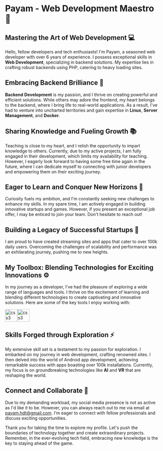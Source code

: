 # **Payam - Web Development Maestro** 🌟

## **Mastering the Art of Web Development** 💻

Hello, fellow developers and tech enthusiasts! I'm Payam, a seasoned web developer with over 6 years of experience. I possess exceptional skills in **Web Development**, specializing in backend solutions. My expertise lies in crafting robust backends using PHP, catering to heavy loading sites.

## **Embracing Backend Brilliance** 🔧

**Backend Development** is my passion, and I thrive on creating powerful and efficient solutions. While others may adore the frontend, my heart belongs to the backend, where I bring life to real-world applications. As a result, I've had to venture into uncharted territories and gain expertise in **Linux**, **Server Management**, and **Docker**.

## **Sharing Knowledge and Fueling Growth** 📚

Teaching is close to my heart, and I relish the opportunity to impart knowledge to others. Currently, due to my active projects, I am fully engaged in their development, which limits my availability for teaching. However, I eagerly look forward to having some free time again in the future, where I can dedicate myself to connecting with junior developers and empowering them on their exciting journey.

## **Eager to Learn and Conquer New Horizons** 🚀

Curiosity fuels my ambition, and I'm constantly seeking new challenges to enhance my skills. In my spare time, I am actively engaged in building innovative startups and games. However, if you present an exceptional job offer, I may be enticed to join your team. Don't hesitate to reach out!

## **Building a Legacy of Successful Startups** 🌟

I am proud to have created streaming sites and apps that cater to over 100k daily users. Overcoming the challenges of scalability and performance was an exhilarating journey, pushing me to new heights.

## **My Toolbox: Blending Technologies for Exciting Innovations** ⚙️
In my journey as a developer, I've had the pleasure of exploring a wide range of languages and tools. I thrive on the excitement of learning and blending different technologies to create captivating and innovative solutions. Here are some of the key tools I enjoy working with:

<img src="https://cdn.jsdelivr.net/gh/devicons/devicon/icons/html5/html5-plain-wordmark.svg" alt="css3" width="40" height="40"/><img src="https://cdn.jsdelivr.net/gh/devicons/devicon/icons/css3/css3-plain-wordmark.svg" alt="css3" width="40" height="40"/>

## **Skills Forged through Exploration** ⚡️

My extensive skill set is a testament to my passion for exploration. I embarked on my journey in web development, crafting renowned sites. I then delved into the world of Android app development, achieving remarkable success with apps boasting over 100k installations. Currently, my focus is on groundbreaking technologies like **AI** and **VR** that are reshaping the world.

## **Connect and Collaborate** 📩

Due to my demanding workload, my social media presence is not as active as I'd like it to be. However, you can always reach out to me via email at payam.hdt@gmail.com. I'm eager to connect with fellow professionals and discuss exciting opportunities.

Thank you for taking the time to explore my profile. Let's push the boundaries of technology together and create extraordinary projects. Remember, in the ever-evolving tech field, embracing new knowledge is the key to staying ahead of the game.
